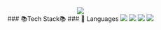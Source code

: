 <div align="center">
  <img src="https://capsule-render.vercel.app/api?type=Waving&text=al0214&fontColor=E2E2E2&fontAlign=50&color=799fc4&height=180">
  <br>
  ### 📚Tech Stack📚
  ### 🦝 Languages
<!--     <div style="display: flex;">
      <img src="https://techstack-generator.vercel.app/swift-icon.svg" 
           alt="icon" width="40" style="width: 40px; height: 40px; margin-right: 10px; margin-bottom: 0px; display: inline;" />
      <img src="https://techstack-generator.vercel.app/python-icon.svg" 
           alt="icon" width="40" style="width: 240x; height: 40px; margin-right: 0px; margin-bottom: 0px; display: inline;"/>
</div> -->
  <img src="https://img.shields.io/badge/Swift-FA7343?style=flat&logo=swift&logoColor=white"/>
	<img src="https://img.shields.io/badge/SwiftUI-blue?style=flat&logo=Swift&logoColor=white" />
  <img src="https://img.shields.io/badge/Python-FFD43B?style=flat&logo=Python&logoColor=blue" />
  <img src="https://img.shields.io/badge/PacketTracer-yellow?style=flat&logo=Gmail&logoColor=blue" />
  
</div>


